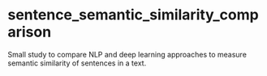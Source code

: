 # sentence_semantic_similarity_comparison
Small study to compare NLP and deep learning approaches to measure semantic similarity of sentences in a text.
